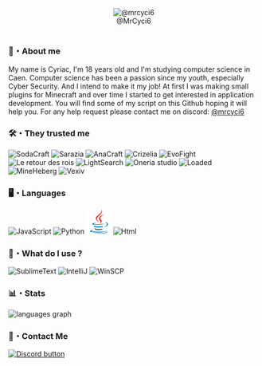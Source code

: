 <div align="center">
  <img style="widht: 150px; height: 150px" src="https://avatars.githubusercontent.com/u/74507367?v=4" alt="@mrcyci6"></img>
</div>
<div align="center">
  <a style="text-decoration: none;" href="https://discord.com/users/1044295629154816010">@MrCyci6</a>
</div>

# 

### 🤙・About me

My name is Cyriac, I'm 18 years old and I'm studying computer science in Caen. Computer science has been a passion since my youth, especially Cyber ​​Security. And I intend to make it my job!
At first I was making small plugins for Minecraft and over time I started to get interested in application development. You will find some of my script on this Github hoping it will help you. For any help request please contact me on discord: [@mrcyci6](https://discord.com/users/1044295629154816010)

### 🛠️・They trusted me

<div>
  <img style="width: 50px; height: 50px;" src="https://cdn.discordapp.com/icons/1026889758993023086/03e3d165ccb4965df475f9c06567d199.webp" alt="SodaCraft">
  <img style="width: 50px; height: 50px;" src="https://cdn.discordapp.com/icons/978335236440092713/c407708acde548772f05613a184d9afc.webp" alt="Sarazia">
  <img style="width: 50px; height: 50px;" src="https://cdn.discordapp.com/icons/975485030451269693/be30324d4f4491ed8a2a31607692aed3.webp" alt="AnaCraft">
  <img style="width: 50px; height: 50px;" src="https://cdn.discordapp.com/attachments/1054443268940771448/1135640857446453328/logo.png" alt="Crizelia">
  <img style="width: 50px; height: 50px;" src="https://cdn.discordapp.com/attachments/1054443268940771448/1135641379054309486/logo.png" alt="EvoFight">
  <img style="width: 50px; height: 50px;" src="https://cdn.discordapp.com/icons/1106560464328073276/d27cd9032825d1c9202a2b62f0e67a8a.webp" alt="Le retour des rois">
  <img style="width: 50px; height: 50px;" src="https://cdn.discordapp.com/attachments/1054443268940771448/1135643788795183255/logo.png" alt="LightSearch">
  <img style="width: 50px; height: 50px;" src="https://cdn.discordapp.com/icons/1110892816546136204/9c1dc43db06385e9178d4ee8fbdcc6db.webp" alt="Oneria studio">
  <img style="width: 50px; height: 50px;" src="https://cdn.discordapp.com/icons/1054403215447298088/fb78ef0b67889eba285bc2db7d511da0.webp" alt="Loaded">
  <img style="width: 50px; height: 50px;" src="https://cdn.discordapp.com/attachments/1054443268940771448/1135646427092091011/Logo.png" alt="MineHeberg">
  <img style="width: 50px; height: 50px;" src="https://cdn.discordapp.com/attachments/1054443268940771448/1135646866483187732/logo.png" alt="Vexiv">
</div>

### 🖥️・Languages

<div>
  <img style="width: 50px; height: 50px;" src="https://upload.wikimedia.org/wikipedia/commons/thumb/6/6a/JavaScript-logo.png/800px-JavaScript-logo.png" alt="JavaScript">
  <img style="width: 50px; height: 50px;" src="https://upload.wikimedia.org/wikipedia/commons/thumb/c/c3/Python-logo-notext.svg/1869px-Python-logo-notext.svg.png" alt="Python">
  <img style="width: 50px; height: 50px;" src="https://raw.githubusercontent.com/devicons/devicon/master/icons/java/java-original.svg" alt="Java">
  <img style="width: 50px; height: 50px;" src="https://cdn-icons-png.flaticon.com/512/732/732212.png" alt="Html">
</div>

### 🧰・What do I use ?

<div>
  <img style="width: 50px; height: 50px;" src="https://upload.wikimedia.org/wikipedia/fr/7/78/Sublime_text_logo.png" alt="SublimeText">
  <img style="width: 50px; height: 50px;" src="https://upload.wikimedia.org/wikipedia/commons/thumb/9/9c/IntelliJ_IDEA_Icon.svg/1200px-IntelliJ_IDEA_Icon.svg.png" alt="IntelliJ">
  <img style="width: 50px; height: 50px;" src="https://upload.wikimedia.org/wikipedia/commons/d/de/WinSCP_Logo.png" alt="WinSCP">
</div>

### 📊・Stats 

<div>
  <img src="https://github-readme-stats.vercel.app/api/top-langs?username=MrCyci6&locale=en&hide_title=false&layout=compact&card_width=320&langs_count=5&theme=dark&hide_border=false&order=2" width="40%" alt="languages graph"  />
</div>

### 📩・Contact Me

<div>
  <a href="https://discord.com/users/1044295629154816010">
    <img style="width: 244px; height: 54px;" src="https://cdn.discordapp.com/attachments/1054443268940771448/1135652439790473216/discord.jpg" alt="Discord button"/>
  </a>
</div>
